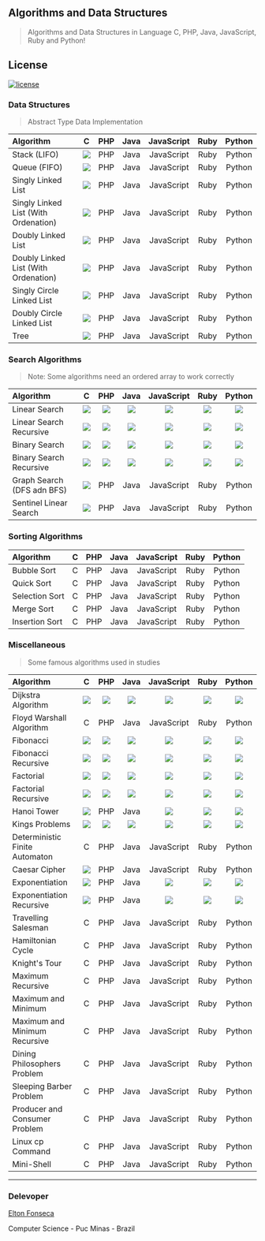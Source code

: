 ## Algorithms and Data Structures
> Algorithms and Data Structures in Language C, PHP, Java, JavaScript, Ruby and Python! 

## License

<a href="https://github.com/eltonfonseca/algorithms/blob/master/LICENSE"><img src="https://img.shields.io/github/license/mashape/apistatus.svg" alt="license"/></a>

### Data Structures
> Abstract Type Data Implementation

  
| Algorithm                           |  C  |  PHP  | Java | JavaScript | Ruby | Python |
|:------------------------------------|:---:|:-----:|:----:|:----------:|:----:|:------:|
| Stack (LIFO)                        | [<img src="https://png.icons8.com/ios/25/27ae60/ok-filled.png">](/c/stack)  |  PHP  | Java | JavaScript | Ruby | Python |
| Queue (FIFO)                        | [<img src="https://png.icons8.com/ios/25/27ae60/ok-filled.png">](/c/queue)  |  PHP  | Java | JavaScript | Ruby | Python |
| Singly Linked List                  | [<img src="https://png.icons8.com/ios/25/27ae60/ok-filled.png">](/c/lse)  |  PHP  | Java | JavaScript | Ruby | Python |
| Singly Linked List (With Ordenation)| [<img src="https://png.icons8.com/ios/25/27ae60/ok-filled.png">](/c/lseo) |  PHP  | Java | JavaScript | Ruby | Python |
| Doubly Linked List                  | [<img src="https://png.icons8.com/ios/25/27ae60/ok-filled.png">](/c/lde)  |  PHP  | Java | JavaScript | Ruby | Python |
| Doubly Linked List (With Ordenation)| [<img src="https://png.icons8.com/ios/25/27ae60/ok-filled.png">](/c/ldeo) |  PHP  | Java | JavaScript | Ruby | Python |
| Singly Circle Linked List           | [<img src="https://png.icons8.com/ios/25/27ae60/ok-filled.png">](/c/cse)  |  PHP  | Java | JavaScript | Ruby | Python |
| Doubly Circle Linked List           | [<img src="https://png.icons8.com/ios/25/27ae60/ok-filled.png">](/c/cde)  |  PHP  | Java | JavaScript | Ruby | Python |
| Tree                                | [<img src="https://png.icons8.com/ios/25/27ae60/ok-filled.png">](/c/tree)  |  PHP  | Java | JavaScript | Ruby | Python |

### Search Algorithms
> Note: Some algorithms need an ordered array to work correctly
  
| Algorithm               | C | PHP | Java | JavaScript | Ruby | Python |
|:------------------------|:-:|:---:|:----:|:----------:|:----:|:------:|
| Linear Search           | [<img src="https://png.icons8.com/ios/25/27ae60/ok-filled.png">](/c/linearSearch.c) | [<img src="https://png.icons8.com/ios/25/27ae60/ok-filled.png">](/php/linearSearch.php) | [<img src="https://png.icons8.com/ios/25/27ae60/ok-filled.png">](/java/linearSearch) | [<img src="https://png.icons8.com/ios/25/27ae60/ok-filled.png">](/javascript/linearSearch.js) | [<img src="https://png.icons8.com/ios/25/27ae60/ok-filled.png">](/ruby/linearSearch.rb) | [<img src="https://png.icons8.com/ios/25/27ae60/ok-filled.png">](/python/linearSearch.py) |
| Linear Search Recursive | [<img src="https://png.icons8.com/ios/25/27ae60/ok-filled.png">](/c/linearSearchRecursive.c) | [<img src="https://png.icons8.com/ios/25/27ae60/ok-filled.png">](/php/linearSearchRecursive.php) | [<img src="https://png.icons8.com/ios/25/27ae60/ok-filled.png">](/java/linearSearchRecursive) | [<img src="https://png.icons8.com/ios/25/27ae60/ok-filled.png">](/javascript/linearSearchRecursive.js) | [<img src="https://png.icons8.com/ios/25/27ae60/ok-filled.png">](/ruby/linearSearchRecursive.rb) | [<img src="https://png.icons8.com/ios/25/27ae60/ok-filled.png">](/python/linearSearchRecursive.py) |
| Binary Search           | [<img src="https://png.icons8.com/ios/25/27ae60/ok-filled.png">](/c/binarySearch.c) | [<img src="https://png.icons8.com/ios/25/27ae60/ok-filled.png">](/php/binarySearch.php) | [<img src="https://png.icons8.com/ios/25/27ae60/ok-filled.png">](/java/binarySearch) | [<img src="https://png.icons8.com/ios/25/27ae60/ok-filled.png">](/javascript/binarySearch.js) | [<img src="https://png.icons8.com/ios/25/27ae60/ok-filled.png">](/ruby/binarySearch.rb) | [<img src="https://png.icons8.com/ios/25/27ae60/ok-filled.png">](/python/binarySearch.py) |
| Binary Search Recursive | [<img src="https://png.icons8.com/ios/25/27ae60/ok-filled.png">](/c/binarySearchRecursive.c) | [<img src="https://png.icons8.com/ios/25/27ae60/ok-filled.png">](/php/binarySearchRecursive.php) | [<img src="https://png.icons8.com/ios/25/27ae60/ok-filled.png">](/java/binarySearchRecursive) | [<img src="https://png.icons8.com/ios/25/27ae60/ok-filled.png">](/javascript/binarySearchRecursive.js) | [<img src="https://png.icons8.com/ios/25/27ae60/ok-filled.png">](/ruby/binarySearchRecursive.rb) | [<img src="https://png.icons8.com/ios/25/27ae60/ok-filled.png">](/python/binarySearchRecursive.py) |
| Graph Search (DFS adn BFS) | [<img src="https://png.icons8.com/ios/25/27ae60/ok-filled.png">](/c/graph_search)  | PHP | Java | JavaScript | Ruby | Python |
| Sentinel Linear Search  | [<img src="https://png.icons8.com/ios/25/27ae60/ok-filled.png">](/c/sentinelLinearSearch.c) | PHP | Java | JavaScript | Ruby | Python |

### Sorting Algorithms

| Algorithm      | C | PHP | Java | JavaScript | Ruby | Python |
|:---------------|:-:|:---:|:----:|:----------:|:----:|:------:|
| Bubble Sort    | C | PHP | Java | JavaScript | Ruby | Python |
| Quick Sort     | C | PHP | Java | JavaScript | Ruby | Python |
| Selection Sort | C | PHP | Java | JavaScript | Ruby | Python |
| Merge Sort     | C | PHP | Java | JavaScript | Ruby | Python |
| Insertion Sort | C | PHP | Java | JavaScript | Ruby | Python | 

### Miscellaneous
> Some famous algorithms used in studies
  
| Algorithm                      | C | PHP | Java | JavaScript | Ruby | Python |
|:-------------------------------|:-:|:---:|:----:|:----------:|:----:|:------:|
| Dijkstra Algorithm             | [<img src="https://png.icons8.com/ios/25/27ae60/ok-filled.png">](/c/dijkstra.c) | [<img src="https://png.icons8.com/ios/25/27ae60/ok-filled.png">](/php/dijkstra.php) | [<img src="https://png.icons8.com/ios/25/27ae60/ok-filled.png">](/java/Dijkstra.java) | [<img src="https://png.icons8.com/ios/25/27ae60/ok-filled.png">](/javascript/djikstra.js) | [<img src="https://png.icons8.com/ios/25/27ae60/ok-filled.png">](/ruby/dijkstra.rb) | [<img src="https://png.icons8.com/ios/25/27ae60/ok-filled.png">](/python/dijkstra.py) |
| Floyd Warshall Algorithm       | C | PHP | Java | JavaScript | Ruby | Python |
| Fibonacci                      | [<img src="https://png.icons8.com/ios/25/27ae60/ok-filled.png">](/c/fibonacci.c) | [<img src="https://png.icons8.com/ios/25/27ae60/ok-filled.png">](/php/fibonacci.php) | [<img src="https://png.icons8.com/ios/25/27ae60/ok-filled.png">](/java/fibonacci) | [<img src="https://png.icons8.com/ios/25/27ae60/ok-filled.png">](/javascript/fibonacci.js) | [<img src="https://png.icons8.com/ios/25/27ae60/ok-filled.png">](/ruby/fibonacci.rb) | [<img src="https://png.icons8.com/ios/25/27ae60/ok-filled.png">](/python/fibonacci.py) |
| Fibonacci Recursive            | [<img src="https://png.icons8.com/ios/25/27ae60/ok-filled.png">](/c/fibonacciRecursive.c) | [<img src="https://png.icons8.com/ios/25/27ae60/ok-filled.png">](/php/fibonacciRecursive.php) | [<img src="https://png.icons8.com/ios/25/27ae60/ok-filled.png">](/java/fibonacciRecursive) | [<img src="https://png.icons8.com/ios/25/27ae60/ok-filled.png">](/javascript/fibonacciRecursive.js) | [<img src="https://png.icons8.com/ios/25/27ae60/ok-filled.png">](/ruby/fibonacciRecursive.rb) | [<img src="https://png.icons8.com/ios/25/27ae60/ok-filled.png">](/python/fibonacciRecursive.py) |
| Factorial                      | [<img src="https://png.icons8.com/ios/25/27ae60/ok-filled.png">](/c/factorial.c) | [<img src="https://png.icons8.com/ios/25/27ae60/ok-filled.png">](/php/factorial.php) | [<img src="https://png.icons8.com/ios/25/27ae60/ok-filled.png">](/java/factorial) | [<img src="https://png.icons8.com/ios/25/27ae60/ok-filled.png">](/javascript/factorial.js) | [<img src="https://png.icons8.com/ios/25/27ae60/ok-filled.png">](/ruby/factorial.rb) | [<img src="https://png.icons8.com/ios/25/27ae60/ok-filled.png">](/python/factorial.py) |
| Factorial Recursive            | [<img src="https://png.icons8.com/ios/25/27ae60/ok-filled.png">](/c/factorialRecursive.c) | [<img src="https://png.icons8.com/ios/25/27ae60/ok-filled.png">](/php/factorialRecursive.php) | [<img src="https://png.icons8.com/ios/25/27ae60/ok-filled.png">](/java/factorialRecursive) | [<img src="https://png.icons8.com/ios/25/27ae60/ok-filled.png">](/javascript/factorialRecursive.js) | [<img src="https://png.icons8.com/ios/25/27ae60/ok-filled.png">](/ruby/factorialRecursive.rb) | [<img src="https://png.icons8.com/ios/25/27ae60/ok-filled.png">](/python/factorialRecursive.py) |
| Hanoi Tower                    | [<img src="https://png.icons8.com/ios/25/27ae60/ok-filled.png">](/c/hanoi.c) | PHP | Java | [<img src="https://png.icons8.com/ios/25/27ae60/ok-filled.png">](/javascript/hanoi.js) | [<img src="https://png.icons8.com/ios/25/27ae60/ok-filled.png">](/ruby/hanoi.rb) | [<img src="https://png.icons8.com/ios/25/27ae60/ok-filled.png">](/python/hanoi.py) |
| Kings Problems                 | [<img src="https://png.icons8.com/ios/25/27ae60/ok-filled.png">](/c/kings.c) | [<img src="https://png.icons8.com/ios/25/27ae60/ok-filled.png">](/php/kings.php) | [<img src="https://png.icons8.com/ios/25/27ae60/ok-filled.png">](/java/Kings.java) | [<img src="https://png.icons8.com/ios/25/27ae60/ok-filled.png">](/javascript/kings.js) | [<img src="https://png.icons8.com/ios/25/27ae60/ok-filled.png">](/ruby/kings.rb) | [<img src="https://png.icons8.com/ios/25/27ae60/ok-filled.png">](/python/kings.py) |
| Deterministic Finite Automaton | C | PHP | Java | JavaScript | Ruby | Python |
| Caesar Cipher                  | [<img src="https://png.icons8.com/ios/25/27ae60/ok-filled.png">](/c/caesarCipher.c) | PHP | Java | JavaScript | Ruby | Python |
| Exponentiation                 | [<img src="https://png.icons8.com/ios/25/27ae60/ok-filled.png">](/c/exponentiation.c) | PHP | Java | [<img src="https://png.icons8.com/ios/25/27ae60/ok-filled.png">](/javascript/exponentiation.js) | [<img src="https://png.icons8.com/ios/25/27ae60/ok-filled.png">](/ruby/exponentiation.rb) | [<img src="https://png.icons8.com/ios/25/27ae60/ok-filled.png">](/python/exponentiation.py) |
| Exponentiation Recursive       | [<img src="https://png.icons8.com/ios/25/27ae60/ok-filled.png">](/c/exponentiationRecursive.c) | PHP | Java | [<img src="https://png.icons8.com/ios/25/27ae60/ok-filled.png">](/javascript/exponentiationRecursive.js) | [<img src="https://png.icons8.com/ios/25/27ae60/ok-filled.png">](/ruby/exponentiationRecursive.rb) | [<img src="https://png.icons8.com/ios/25/27ae60/ok-filled.png">](/python/exponentiationRecursive.py) |
| Travelling Salesman            | C | PHP | Java | JavaScript | Ruby | Python |
| Hamiltonian Cycle              | C | PHP | Java | JavaScript | Ruby | Python |
| Knight's Tour                  | C | PHP | Java | JavaScript | Ruby | Python |
| Maximum Recursive              | C | PHP | Java | JavaScript | Ruby | Python |
| Maximum and Minimum            | C | PHP | Java | JavaScript | Ruby | Python |
| Maximum and Minimum Recursive  | C | PHP | Java | JavaScript | Ruby | Python |
| Dining Philosophers Problem    | C | PHP | Java | JavaScript | Ruby | Python |
| Sleeping Barber Problem        | C | PHP | Java | JavaScript | Ruby | Python |
| Producer and Consumer Problem  | C | PHP | Java | JavaScript | Ruby | Python |
| Linux cp Command               | C | PHP | Java | JavaScript | Ruby | Python |
| Mini-Shell                     | C | PHP | Java | JavaScript | Ruby | Python |

***
### Delevoper 

[Elton Fonseca](https://www.facebook.com/elton.junior6)

Computer Science - Puc Minas - Brazil
